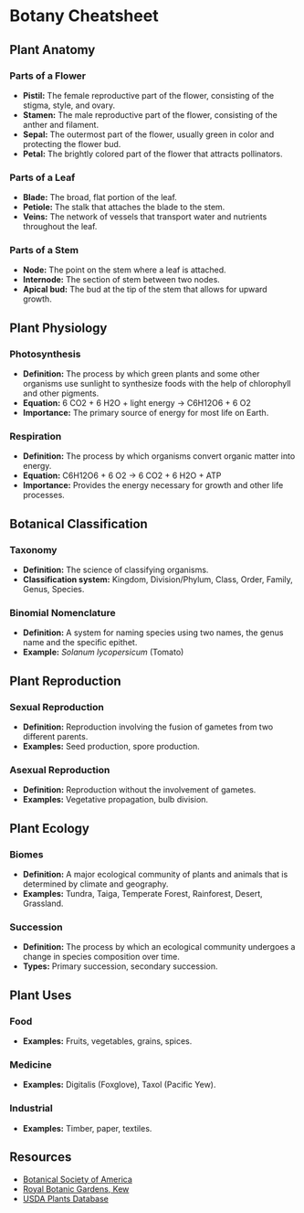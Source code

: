 # Botany Cheatsheet

## Plant Anatomy

### Parts of a Flower

- **Pistil:** The female reproductive part of the flower, consisting of the stigma, style, and ovary.
- **Stamen:** The male reproductive part of the flower, consisting of the anther and filament.
- **Sepal:** The outermost part of the flower, usually green in color and protecting the flower bud.
- **Petal:** The brightly colored part of the flower that attracts pollinators.

### Parts of a Leaf

- **Blade:** The broad, flat portion of the leaf.
- **Petiole:** The stalk that attaches the blade to the stem.
- **Veins:** The network of vessels that transport water and nutrients throughout the leaf.

### Parts of a Stem

- **Node:** The point on the stem where a leaf is attached.
- **Internode:** The section of stem between two nodes.
- **Apical bud:** The bud at the tip of the stem that allows for upward growth.

## Plant Physiology

### Photosynthesis

- **Definition:** The process by which green plants and some other organisms use sunlight to synthesize foods with the help of chlorophyll and other pigments.
- **Equation:** 6 CO2 + 6 H2O + light energy → C6H12O6 + 6 O2
- **Importance:** The primary source of energy for most life on Earth.

### Respiration

- **Definition:** The process by which organisms convert organic matter into energy.
- **Equation:** C6H12O6 + 6 O2 → 6 CO2 + 6 H2O + ATP
- **Importance:** Provides the energy necessary for growth and other life processes.

## Botanical Classification

### Taxonomy

- **Definition:** The science of classifying organisms.
- **Classification system:** Kingdom, Division/Phylum, Class, Order, Family, Genus, Species.

### Binomial Nomenclature

- **Definition:** A system for naming species using two names, the genus name and the specific epithet.
- **Example:** *Solanum lycopersicum* (Tomato)

## Plant Reproduction

### Sexual Reproduction

- **Definition:** Reproduction involving the fusion of gametes from two different parents.
- **Examples:** Seed production, spore production.

### Asexual Reproduction

- **Definition:** Reproduction without the involvement of gametes.
- **Examples:** Vegetative propagation, bulb division.

## Plant Ecology

### Biomes

- **Definition:** A major ecological community of plants and animals that is determined by climate and geography.
- **Examples:** Tundra, Taiga, Temperate Forest, Rainforest, Desert, Grassland.

### Succession

- **Definition:** The process by which an ecological community undergoes a change in species composition over time.
- **Types:** Primary succession, secondary succession.

## Plant Uses

### Food

- **Examples:** Fruits, vegetables, grains, spices.

### Medicine

- **Examples:** Digitalis (Foxglove), Taxol (Pacific Yew).

### Industrial

- **Examples:** Timber, paper, textiles.

## Resources

- [Botanical Society of America](https://botany.org/)
- [Royal Botanic Gardens, Kew](https://www.kew.org/)
- [USDA Plants Database](https://plants.usda.gov/)
